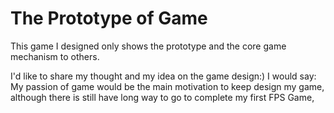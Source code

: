 # The Prototype of Game

This game I designed only shows the prototype and the core game mechanism to others.



I'd like to share my thought and my idea on the game design:)
I would say: My passion of game would be the main motivation to keep design my game, although 
there is still have long way to go to complete my first FPS Game, 
